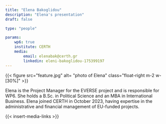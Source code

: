 ```yaml
---
title: "Elena Bakoglidou"
description: "Elena's presentation"
draft: false

type: "people"

params:
    wp6: true
    institute: CERTH
    media:
        email: elenabak@certh.gr
        linkedin: eleni-bakoglidou-175399197
---
```

{{< figure src="feature.jpg" alt= "photo of Elena" class="float-right m-2 w-[30%]" >}} 

Elena is the Project Manager for the EVERSE project and is responsible for WP6. She holds a B.Sc. in Political Science and an MBA in International Business. Elena joined CERTH in October 2023, having expertise in the administrative and financial management of EU-funded projects.

{{< insert-media-links >}}

